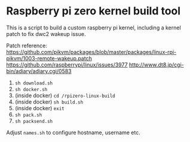 # Raspberry pi zero kernel build tool

This is a script to build a custom raspberry pi kernel, including a kernel patch to fix dwc2 wakeup issue.

Patch reference: <https://github.com/pikvm/packages/blob/master/packages/linux-rpi-pikvm/1003-remote-wakeup.patch> <https://github.com/raspberrypi/linux/issues/3977> <http://www.dt8.jp/cgi-bin/adiary/adiary.cgi/0583>

1. `sh download.sh`
1. `sh docker.sh`
1. (inside docker) `cd /rpizero-linux-build`
1. (inside docker) `sh build.sh`
1. (inside docker) `exit`
1. `sh pack.sh`
1. `sh packsend.sh`

Adjust `names.sh` to configure hostname, username etc.